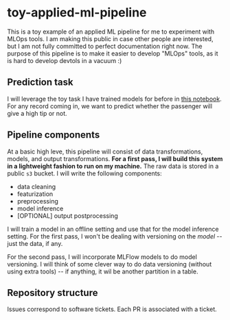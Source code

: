 # toy-applied-ml-pipeline

This is a toy example of an applied ML pipeline for me to experiment with MLOps tools. I am making this public in case other people are interested, but I am not fully committed to perfect documentation right now. The purpose of this pipeline is to make it easier to develop "MLOps" tools, as it is hard to develop devtols in a vacuum :)

## Prediction task

I will leverage the toy task I have trained models for before in [this notebook](https://github.com/shreyashankar/debugging-ml-talk/blob/main/nyc_taxi_2020.ipynb). For any record coming in, we want to predict whether the passenger will give a high tip or not. 

## Pipeline components

At a basic high leve, this pipeline will consist of data transformations, models, and output transformations. **For a first pass, I will build this system in a lightweight fashion to run on my machine.** The raw data is stored in a public `s3` bucket. I will write the following components:

* data cleaning
* featurization
* preprocessing
* model inference
* [OPTIONAL] output postprocessing

I will train a model in an offline setting and use that for the model inference setting. For the first pass, I won't be dealing with versioning on the *model* -- just the data, if any. 

For the second pass, I will incorporate MLFlow models to do model versioning. I will think of some clever way to do data versioning (without using extra tools) -- if anything, it wil be another partition in a table.

## Repository structure

Issues correspond to software tickets. Each PR is associated with a ticket.

